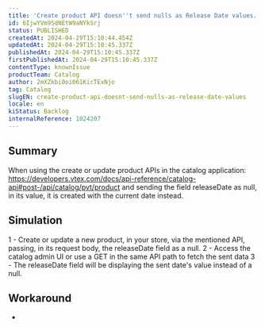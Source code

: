 ```yaml
---
title: 'Create product API doesn''t send nulls as Release Date values.'
id: 6IjwYVm9SdNEtW9aNYkSrj
status: PUBLISHED
createdAt: 2024-04-29T15:10:44.454Z
updatedAt: 2024-04-29T15:10:45.337Z
publishedAt: 2024-04-29T15:10:45.337Z
firstPublishedAt: 2024-04-29T15:10:45.337Z
contentType: knownIssue
productTeam: Catalog
author: 2mXZkbi0oi061KicTExNjo
tag: Catalog
slugEN: create-product-api-doesnt-send-nulls-as-release-date-values
locale: en
kiStatus: Backlog
internalReference: 1024207
---
```


## Summary


When using the create or update product APIs in the catalog application: https://developers.vtex.com/docs/api-reference/catalog-api#post-/api/catalog/pvt/product and sending the field releaseDate as null, in its value, it is created with the current date instead.


##

## Simulation


1 - Create or update a new product, in your store, via the mentioned API, passing, in its request body, the releaseDate field as a null.
2 - Access the catalog admin UI or use a GET in the same API path to fetch the sent data
3 - The releaseDate field will be displaying the sent date's value instead of a null.


##

## Workaround


-





